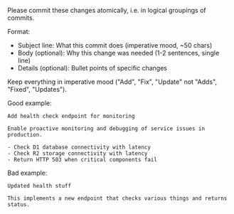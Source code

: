 Please commit these changes atomically, i.e. in logical groupings of commits.

Format:
- Subject line: What this commit does (imperative mood, ~50 chars)
- Body (optional): Why this change was needed (1-2 sentences, single line)
- Details (optional): Bullet points of specific changes

Keep everything in imperative mood ("Add", "Fix", "Update" not "Adds", "Fixed", "Updates").

Good example:
```
Add health check endpoint for monitoring

Enable proactive monitoring and debugging of service issues in production.

- Check D1 database connectivity with latency
- Check R2 storage connectivity with latency
- Return HTTP 503 when critical components fail
```

Bad example:
```
Updated health stuff

This implements a new endpoint that checks various things and returns status.
```